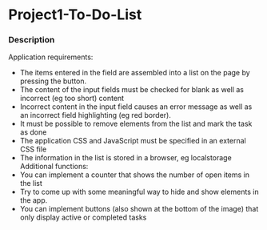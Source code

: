 # Project1-To-Do-List
### Description
Application requirements:
- The items entered in the field are assembled into a list on  the page by pressing the button.
- The content of the input fields must be checked for blank as well as incorrect (eg too short) content
- Incorrect content in the input field causes an error message as well as an incorrect field highlighting (eg red border).
- It must be possible to remove elements from the list and mark the task as done
- The application CSS and JavaScript must be specified in an external CSS file
- The information in the list is stored in a browser, eg localstorage
Additional functions:
- You can implement a counter that shows the number of open items in the list
- Try to come up with some meaningful way to hide and show elements in the app.
- You can implement buttons (also shown at the bottom of the image) that only display active or completed tasks

